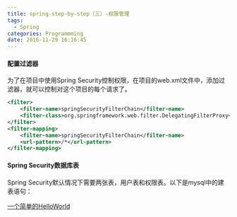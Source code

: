```yaml
---
title: spring-step-by-step（三）-权限管理
tags:
  - Spring
categories: Programmming
date: 2016-11-29 16:16:45
---
```



#### 配置过滤器

为了在项目中使用Spring Security控制权限，在项目的web.xml文件中，添加过滤器，就可以控制对这个项目的每个请求了。

<!-- more -->

```XML
<filter>
    <filter-name>springSecurityFilterChain</filter-name>
    <filter-class>org.springframework.web.filter.DelegatingFilterProxy</filter-class>
</filter>
<filter-mapping>
    <filter-name>springSecurityFilterChain</filter-name>
    <url-pattern>/*</url-pattern>
</filter-mapping>
```

#### Spring Security数据库表

Spring Security默认情况下需要两张表，用户表和权限表。以下是mysql中的建表语句：




[一个简单的HelloWorld](http://www.mossle.com:8080/docs/auth/html/ch001-helloworld.html)

